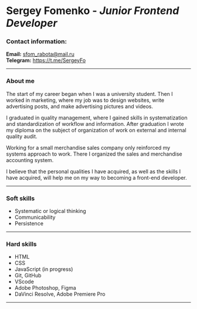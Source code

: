# **Sergey Fomenko** - *Junior Frontend Developer*

### **Contact information**: 

**Email:** sfom_rabota@mail.ru <br>
**Telegram:**  https://t.me/SergeyFo

-----
### **About me**

The start of my career began when I was a university student. Then I worked in marketing, where my job was to design websites, write advertising posts, and make advertising pictures and videos. 

I graduated in quality management, where I gained skills in systematization and standardization of workflow and information.  After graduation I wrote my diploma on the subject of organization of work on external and internal quality audit. 

Working for a small merchandise sales company only reinforced my systems approach to work. There I organized the sales and merchandise accounting system. 

I believe that the personal qualities I have acquired, as well as the skills I have acquired, will help me on my way to becoming a front-end developer.

------
### **Soft skills**

- Systematic or logical thinking
- Communicability
- Persistence 

----
### **Hard skills**

- HTML
- CSS
- JavaScript (in progress)
- Git, GitHub
- VScode 
- Adobe Photoshop, Figma
- DaVinci Resolve, Adobe Premiere Pro
  
------
